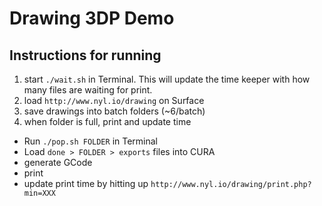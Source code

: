 # Drawing 3DP Demo

## Instructions for running

1. start `./wait.sh` in Terminal. This will update the time keeper with how many files are waiting for print. 
2. load `http://www.nyl.io/drawing` on Surface
3. save drawings into batch folders (~6/batch)
4. when folder is full, print and update time
  * Run `./pop.sh FOLDER` in Terminal 
  * Load `done > FOLDER > exports` files into CURA
  * generate GCode
  * print
  * update print time by hitting up `http://www.nyl.io/drawing/print.php?min=XXX`

